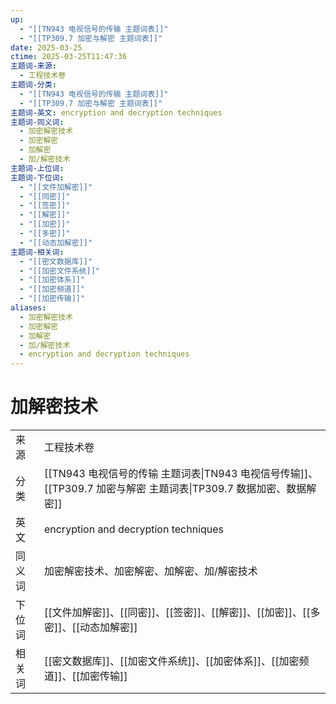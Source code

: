 ```yaml
---
up:
  - "[[TN943 电视信号的传输 主题词表]]"
  - "[[TP309.7 加密与解密 主题词表]]"
date: 2025-03-25
ctime: 2025-03-25T11:47:36
主题词-来源:
  - 工程技术卷
主题词-分类:
  - "[[TN943 电视信号的传输 主题词表]]"
  - "[[TP309.7 加密与解密 主题词表]]"
主题词-英文: encryption and decryption techniques
主题词-同义词:
  - 加密解密技术
  - 加密解密
  - 加解密
  - 加/解密技术
主题词-上位词: 
主题词-下位词:
  - "[[文件加解密]]"
  - "[[同密]]"
  - "[[签密]]"
  - "[[解密]]"
  - "[[加密]]"
  - "[[多密]]"
  - "[[动态加解密]]"
主题词-相关词:
  - "[[密文数据库]]"
  - "[[加密文件系统]]"
  - "[[加密体系]]"
  - "[[加密频道]]"
  - "[[加密传输]]"
aliases:
  - 加密解密技术
  - 加密解密
  - 加解密
  - 加/解密技术
  - encryption and decryption techniques
---
```


# 加解密技术

| | |
| --- | --- |
| 来源 | 工程技术卷 |
| 分类 | [[TN943 电视信号的传输 主题词表\|TN943 电视信号传输]]、[[TP309.7 加密与解密 主题词表\|TP309.7 数据加密、数据解密]] |
| 英文 | encryption and decryption techniques |
| 同义词 | 加密解密技术、加密解密、加解密、加/解密技术 |
| 下位词 | [[文件加解密]]、[[同密]]、[[签密]]、[[解密]]、[[加密]]、[[多密]]、[[动态加解密]] |
| 相关词 | [[密文数据库]]、[[加密文件系统]]、[[加密体系]]、[[加密频道]]、[[加密传输]] |
